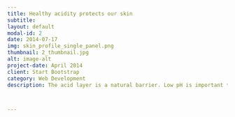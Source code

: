 ```yaml
---
title: Healthy acidity protects our skin
subtitle: 
layout: default
modal-id: 2
date: 2014-07-17
img: skin_profile_single_panel.png
thumbnail: 2_thumbnail.jpg
alt: image-alt
project-date: April 2014
client: Start Bootstrap
category: Web Development
description: The acid layer is a natural barrier. Low pH is important to two lipid synthesis enzymes to synthesize ceramides, which are critical components to form permeability barrier. It provides protection against microbial pathogens and oxidation, and keep the moisture in the skin.



---
```

